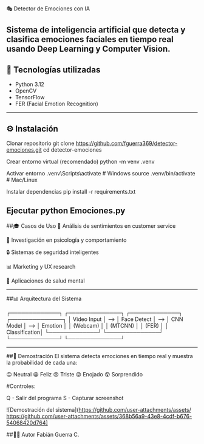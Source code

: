 🎭 Detector de Emociones con IA

Sistema de inteligencia artificial que detecta y clasifica emociones faciales en tiempo real usando Deep Learning y Computer Vision.
---
## 🧠 Tecnologías utilizadas
- Python 3.12
- OpenCV
- TensorFlow
- FER (Facial Emotion Recognition)
---
## ⚙️ Instalación
Clonar repositorio
  git clone https://github.com/fguerra369/detector-emociones.git
cd detector-emociones

Crear entorno virtual (recomendado)
  python -m venv .venv

Activar entorno
  .venv\Scripts\activate  # Windows
  source .venv/bin/activate  # Mac/Linux

Instalar dependencias
  pip install -r requirements.txt

Ejecutar
  python Emociones.py
---
##🎓 Casos de Uso
💼 Análisis de sentimientos en customer service

🧠 Investigación en psicología y comportamiento

🔒 Sistemas de seguridad inteligentes

📊 Marketing y UX research

💚 Aplicaciones de salud mental

---
##📊 Arquitectura del Sistema

┌─────────────┐     ┌──────────────┐     ┌─────────────┐     ┌──────────────┐
│ Video Input │ --> │ Face Detect  │ --> │   CNN Model │ --> │   Emotion    │
│  (Webcam)   │     │   (MTCNN)    │     │   (FER)     │     │ Classification│
└─────────────┘     └──────────────┘     └─────────────┘     └──────────────┘

---
##📸 Demostración
El sistema detecta emociones en tiempo real y muestra la probabilidad de cada una:

😐 Neutral
😀 Feliz
😢 Triste
😡 Enojado
😮 Sorprendido

#Controles:

Q - Salir del programa
S - Capturar screenshot


![Demostración del sistema](https://github.com/user-attachments/assets/ https://github.com/user-attachments/assets/368b56a9-43e8-4cdf-b676-54068420d764]


##👨‍💻 Autor 
Fabián Guerra C.
